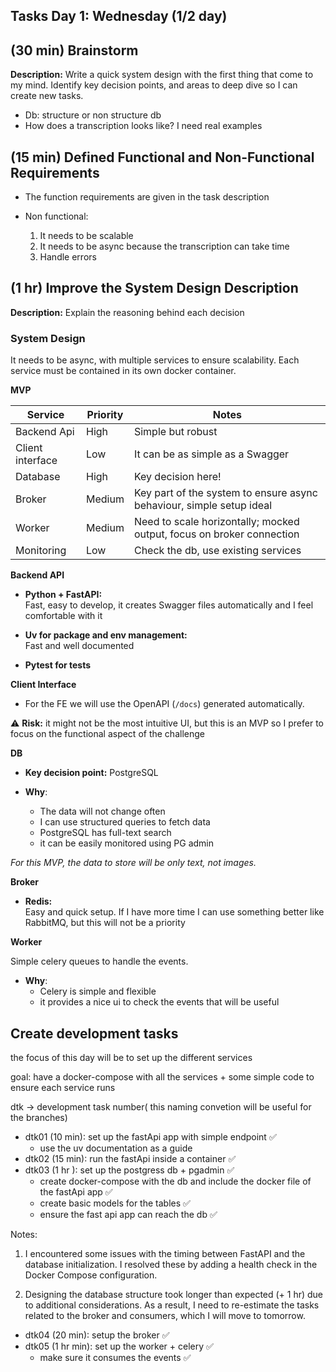 ## Tasks Day 1: Wednesday (1/2 day)

## (30 min) Brainstorm

**Description:** Write a quick system design with the first thing that come to my mind. Identify key decision points, and areas to deep dive so I can create new tasks.

- Db: structure or non structure db
- How does a transcription looks like? I need real examples

## (15 min) Defined Functional and Non-Functional Requirements

- The function requirements are given in the task description
- Non functional:

  1. It needs to be scalable
  2. It needs to be async because the transcription can take time
  3. Handle errors

## (1 hr) Improve the System Design Description

**Description:** Explain the reasoning behind each decision

### System Design

It needs to be async, with multiple services to ensure scalability. Each service must be contained in its own docker container.

**MVP**

| Service          | Priority | Notes                                                                 |
| ---------------- | -------- | --------------------------------------------------------------------- |
| Backend Api      | High     | Simple but robust                                                     |
| Client interface | Low      | It can be as simple as a Swagger                                      |
| Database         | High     | Key decision here!                                                    |
| Broker           | Medium   | Key part of the system to ensure async behaviour, simple setup ideal  |
| Worker           | Medium   | Need to scale horizontally; mocked output, focus on broker connection |
| Monitoring       | Low      | Check the db, use existing services                                   |

**Backend API**

- **Python + FastAPI:**  
  Fast, easy to develop, it creates Swagger files automatically and I feel comfortable with it

- **Uv for package and env management:**  
  Fast and well documented

- **Pytest for tests**

**Client Interface**

- For the FE we will use the OpenAPI (`/docs`) generated automatically.

⚠️ **Risk:** it might not be the most intuitive UI, but this is an MVP so I prefer to focus on the functional aspect of the challenge

**DB**

- **Key decision point:** PostgreSQL

- **Why**:
  - The data will not change often
  - I can use structured queries to fetch data
  - PostgreSQL has full-text search
  - it can be easily monitored using PG admin

_For this MVP, the data to store will be only text, not images._

**Broker**

- **Redis:**  
  Easy and quick setup. If I have more time I can use something better like RabbitMQ, but this will not be a priority

**Worker**

Simple celery queues to handle the events.

- **Why**:
  - Celery is simple and flexible
  - it provides a nice ui to check the events that will be useful

## Create development tasks

the focus of this day will be to set up the different services

goal: have a docker-compose with all the services + some simple code to ensure each service runs

dtk -> development task number( this naming convetion will be useful for the branches)

- dtk01 (10 min): set up the fastApi app with simple endpoint ✅
  - use the uv documentation as a guide
- dtk02 (15 min): run the fastApi inside a container ✅
- dtk03 (1 hr ): set up the postgress db + pgadmin ✅
  - create docker-compose with the db and include the docker file of the fastApi app ✅
  - create basic models for the tables ✅
  - ensure the fast api app can reach the db ✅

Notes:

1. I encountered some issues with the timing between FastAPI and the database initialization. I resolved these by adding a health check in the Docker Compose configuration.

2. Designing the database structure took longer than expected (+ 1 hr) due to additional considerations. As a result, I need to re-estimate the tasks related to the broker and consumers, which I will move to tomorrow.

- dtk04 (20 min): setup the broker ✅
- dtk05 (1 hr min): set up the worker + celery ✅
  - make sure it consumes the events ✅
